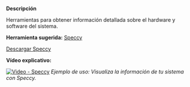 **Descripción**

Herramientas para obtener información detallada sobre el hardware y software del sistema.

**Herramienta sugerida:**  [Speccy](https://www.ccleaner.com/speccy)

[Descargar Speccy](https://www.ccleaner.com/speccy/download)

**Vídeo explicativo:**

  [![Video - Speccy](https://img.youtube.com/vi/7QmCUDHpNzE/0.jpg)](https://www.youtube.com/watch?v=7QmCUDHpNzE)
_Ejemplo de uso: Visualiza la información de tu sistema con Speccy._